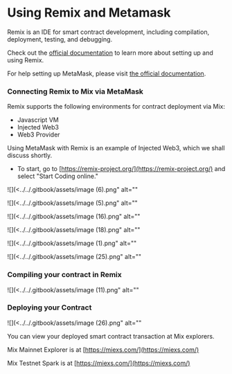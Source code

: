 # Using Remix and Metamask

Remix is an IDE for smart contract development, including compilation, deployment, testing, and debugging.

Check out the [official documentation](https://remix-ide.readthedocs.io/en/latest/) to learn more about setting up and using Remix.

For help setting up MetaMask, please visit [the official documentation](https://metamask.zendesk.com/hc/en-us).

### Connecting Remix to Mix via MetaMask <a href="#connecting-remix-to-gnosis-via-metamask" id="connecting-remix-to-gnosis-via-metamask"></a>

Remix supports the following environments for contract deployment via Mix:

* Javascript VM
* Injected Web3
* Web3 Provider

Using MetaMask with Remix is an example of Injected Web3, which we shall discuss shortly.

* To start, go to [https://remix-project.org/](https://remix-project.org/) and select "Start Coding online."

!\[]\(<../../.gitbook/assets/image (6).png" alt=""

!\[]\(<../../.gitbook/assets/image (5).png" alt=""

!\[]\(<../../.gitbook/assets/image (16).png" alt=""

!\[]\(<../../.gitbook/assets/image (18).png" alt=""

!\[]\(<../../.gitbook/assets/image (1).png" alt=""

!\[]\(<../../.gitbook/assets/image (25).png" alt=""

### Compiling your contract in Remix <a href="#compiling-your-contract-in-remix" id="compiling-your-contract-in-remix"></a>

!\[]\(<../../.gitbook/assets/image (11).png" alt=""

### Deploying your Contract <a href="#deploying-your-contract" id="deploying-your-contract"></a>

!\[]\(<../../.gitbook/assets/image (26).png" alt=""

You can view your deployed smart contract transaction at Mix explorers.

Mix Mainnet Explorer is at [https://miexs.com/](https://miexs.com/)

Mix Testnet Spark is at [https://miexs.com/](https://miexs.com/)

